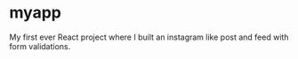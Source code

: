 # myapp
My first ever React project where I built an instagram like post and feed with form validations.
